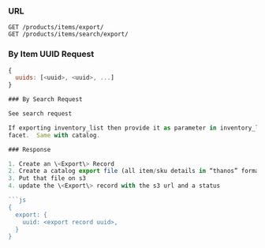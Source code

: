 ### URL

```
GET /products/items/export/
GET /products/items/search/export/
```

### By Item UUID Request

```js
{
  uuids: [<uuid>, <uuid>, ...]
}

### By Search Request

See search request

If exporting inventory_list then provide it as parameter in inventory_list
facet.  Same with catalog.

### Response

1. Create an \<Export\> Record
2. Create a catalog export file (all item/sku details in “thanos” format)
3. Put that file on s3
4. update the \<Export\> record with the s3 url and a status

```js
{
  export: {
    uuid: <export record uuid>,
  }
}
```

